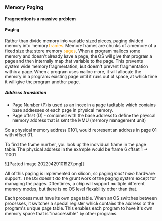 ### Memory Paging

#### Fragmention is a massive problem

#### Paging
Rather than divide memory into variable sized pieces, paging divided memory into memory <span style='color:orange'>frames</span>. Memory frames are chunks of a memory of a fixed size that store memory <span style='color:orange'>pages</span>. When a program mallocs some memory and doesn't already have a page, the OS will give that program a page and then internally map that variable to the page. This prevents system wide memory fragmentation, but doesn't prevent fragmentation within a page. When a program uses malloc more, it will allocate the memory in a programs existing page until it runs out of space, at which time it will give the program another page.

##### Address translation
- Page Number (P) is used as an index in a page taeltable which contains base addresses of each page in physical memory.
-  Page offset (D) - combined with the base address to define the physcal memory address that is sent the MMU (memory management unit)

So a physical memory address 0101, would represent an address in page 01 with offset 01.

To find the frame number, you look up the individual frame in the page table. The physical address in the example would be frame 6 offset 1 -> 11001

![[Pasted image 20220429101927.png]]

All of this paging is implemented on silicon, so paging *must have* hardware support. The OS doesn't do the grunt work of the paging system except for managing the pages. Oftentimes, a chip will support multiple different memory modes, but there is no OS level flexability other than that.

Each process must have its own page table. When an OS switches between processes, it switches a special register which contains the address of the program's unique page table. This enables each program to have it's own memory space that is "inaccessible" by other programs.